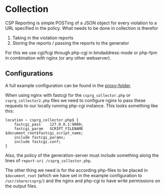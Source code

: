 # Collection
CSP Reporting is simple POSTing of a JSON object for every violation to a URL specified in the policy. What needs to be done in collection is therefor
 1. Taking in the violation reports
 2. Storing the reports / passing the reports to the generator

For this we use cgi/fcgi through php-cgi in bindaddress-mode or php-fpm in combination with nginx (or any other webserver).

## Configurations
A full example configuration can be found in the [proxy-folder](../proxy/).

When using nginx with fastcgi for the `csprg_collector.php` or `csprg_collector2.php` files we need to configure nginx to pass these requests to our locally running php-cgi instance. This looks something like this:

```
location ~ csprg_collector.php$ {
	fastcgi_pass	127.0.0.1:9000;
	fastcgi_param	SCRIPT_FILENAME	$document_root$fastcgi_script_name;
	include	fastcgi_params;
	include	fastcgi.conf;
}
```

Also, the policy of the generation-server must include something along the lines of `report-uri /csprg_collector.php`.

The other thing we need is for the according php-files to be placed in `$document_root` (which we have set in the example configuration to `/usr/share/csprg/`) and the nginx and php-cgi to have write permissions on the output files.
